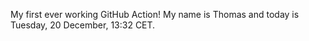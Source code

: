 My first ever working GitHub Action!
My name is Thomas and today is Tuesday, 20 December, 13:32 CET. 
